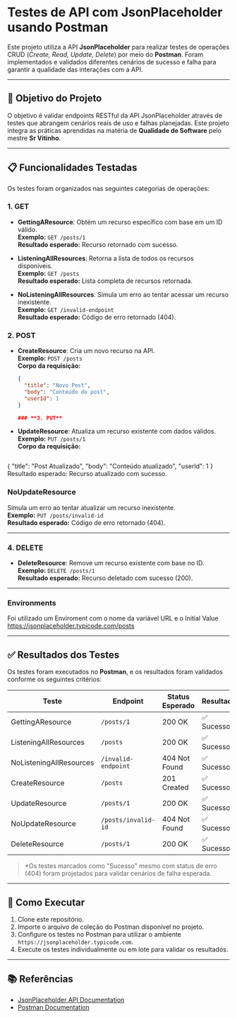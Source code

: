 # Testes de API com JsonPlaceholder usando Postman

Este projeto utiliza a API **JsonPlaceholder** para realizar testes de operações CRUD (_Create, Read, Update, Delete_) por meio do **Postman**. Foram implementados e validados diferentes cenários de sucesso e falha para garantir a qualidade das interações com a API.

---

## 🎯 Objetivo do Projeto
O objetivo é validar endpoints RESTful da API JsonPlaceholder através de testes que abrangem cenários reais de uso e falhas planejadas. Este projeto integra as práticas aprendidas na matéria de **Qualidade de Software** pelo mestre **Sr Vitinho**.

---

## 📋 Funcionalidades Testadas
Os testes foram organizados nas seguintes categorias de operações:

### **1. GET**
- **GettingAResource**: Obtém um recurso específico com base em um ID válido.  
  **Exemplo:** `GET /posts/1`  
  **Resultado esperado:** Recurso retornado com sucesso.

- **ListeningAllResources**: Retorna a lista de todos os recursos disponíveis.  
  **Exemplo:** `GET /posts`  
  **Resultado esperado:** Lista completa de recursos retornada.

- **NoListeningAllResources**: Simula um erro ao tentar acessar um recurso inexistente.  
  **Exemplo:** `GET /invalid-endpoint`  
  **Resultado esperado:** Código de erro retornado (404).  

### **2. POST**
- **CreateResource**: Cria um novo recurso na API.  
  **Exemplo:** `POST /posts`  
  **Corpo da requisição:**  
  ```json
  {
    "title": "Novo Post",
    "body": "Conteúdo do post",
    "userId": 1
  }

  ### **3. PUT**
- **UpdateResource**: Atualiza um recurso existente com dados válidos. 
  **Exemplo:** `PUT /posts/1`  
  **Corpo da requisição:**  
  ```json
{
  "title": "Post Atualizado",
  "body": "Conteúdo atualizado",
  "userId": 1
}
Resultado esperado: Recurso atualizado com sucesso.

### **NoUpdateResource**
Simula um erro ao tentar atualizar um recurso inexistente.  
**Exemplo:** `PUT /posts/invalid-id`  
**Resultado esperado:** Código de erro retornado (404).

---

### **4. DELETE**
- **DeleteResource**: Remove um recurso existente com base no ID.  
  **Exemplo:** `DELETE /posts/1`  
  **Resultado esperado:** Recurso deletado com sucesso (200).

---

### **Environments**
Foi utilizado um Enviroment com o nome da variável URL e o Initial Value https://jsonplaceholder.typicode.com/posts

---


## ✅ Resultados dos Testes
Os testes foram executados no **Postman**, e os resultados foram validados conforme os seguintes critérios:

| Teste                 | Endpoint               | Status Esperado | Resultado   |
|-----------------------|------------------------|-----------------|-------------|
| GettingAResource      | `/posts/1`            | 200 OK          | ✅ Sucesso   |
| ListeningAllResources | `/posts`              | 200 OK          | ✅ Sucesso   |
| NoListeningAllResources | `/invalid-endpoint`  | 404 Not Found   | ✅ Sucesso*  |
| CreateResource        | `/posts`              | 201 Created     | ✅ Sucesso   |
| UpdateResource        | `/posts/1`            | 200 OK          | ✅ Sucesso   |
| NoUpdateResource      | `/posts/invalid-id`   | 404 Not Found   | ✅ Sucesso*  |
| DeleteResource        | `/posts/1`            | 200 OK          | ✅ Sucesso   |

> *Os testes marcados como "Sucesso" mesmo com status de erro (404) foram projetados para validar cenários de falha esperada.

---

## 🚀 Como Executar
1. Clone este repositório.
2. Importe o arquivo de coleção do Postman disponível no projeto.
3. Configure os testes no Postman para utilizar o ambiente `https://jsonplaceholder.typicode.com`.
4. Execute os testes individualmente ou em lote para validar os resultados.

---

## 📚 Referências
- [JsonPlaceholder API Documentation](https://jsonplaceholder.typicode.com/)
- [Postman Documentation](https://learning.postman.com/)
